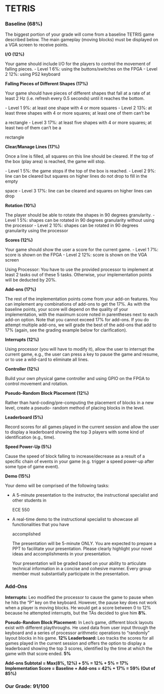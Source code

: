 # TETRIS

### **Baseline (68%)**

The biggest portion of your grade will come from a baseline TETRIS game described below. The main gameplay (moving blocks) must be displayed on a VGA screen to receive points.

**I/O (12%)**

Your game should include I/O for the players to control the movement of falling pieces. - Level 1 6%: using the buttons/switches on the FPGA
 \- Level 2 12%: using PS2 keyboard

**Falling Pieces of Different Shapes (17%)**

Your game should have pieces of different shapes that fall at a rate of at least 2 Hz (i.e. refresh every 0.5 seconds) until it reaches the bottom.

\- Level 1 9%: at least one shape with 4 or more squares
 \- Level 2 13%: at least three shapes with 4 or more squares; at least one of them can’t be

a rectangle
 \- Level 3 17%: at least five shapes with 4 or more squares; at least two of them can’t be a

rectangle

**Clear/Manage Lines (17%)**

Once a line is filled, all squares on this line should be cleared. If the top of the box (play area) is reached, the game will stop.

\- Level 1 5%: the game stops if the top of the box is reached.
 \- Level 2 9%: line can be cleared but squares on higher lines do not drop to fill in the empty

space
 \- Level 3 17%: line can be cleared and squares on higher lines can drop

**Rotation (10%)**

The player should be able to rotate the shapes in 90 degrees granularity.
 \- Level 1 5%: shapes can be rotated in 90 degrees granularity without using the processor - Level 2 10%: shapes can be rotated in 90 degrees granularity using the processor

**Scores (12%)**

Your game should show the user a score for the current game. - Level 1 7%: score is shown on the FPGA
 \- Level 2 12%: score is shown on the VGA screen

Using Processor: You have to use the provided processor to implement at least 2 tasks out of these 5 tasks. Otherwise, your implementation points will be deducted by 20%.

**Add-ons (17%)**

The rest of the implementation points come from your add-on features. You can implement any combinations of add-ons to get the 17%. As with the baseline points, your score will depend on the quality of your implementation, with the maximum score noted in parentheses next to each add-on option. Note that you cannot exceed 17% for add-ons. If you do attempt multiple add-ons, we will grade the best of the add-ons that add to 17% (again, see the grading example below for clarification).

**Interrupts (12%)**

Using processor (you will have to modify it), allow the user to interrupt the current game, e.g., the user can press a key to pause the game and resume, or to use a wild-card to eliminate all lines.

**Controller (12%)**

Build your own physical game controller and using GPIO on the FPGA to control movement and rotation.

**Pseudo-Random Block Placement (12%)**

Rather than hard-coding/pre-computing the placement of blocks in a new level, create a pseudo- random method of placing blocks in the level.

**Leaderboard (5%)**

Record scores for all games played in the current session and allow the user to display a leaderboard showing the top 3 players with some kind of identification (e.g., time).

**Speed Power-Up (5%)**

Cause the speed of block falling to increase/decrease as a result of a specific chain of events in your game (e.g. trigger a speed power-up after some type of game event).

**Demo (15%)**

Your demo will be comprised of the following tasks:

- A 5-minute presentation to the instructor, the instructional specialist and other students in

  ECE 550

- A real-time demo to the instructional specialist to showcase all functionalities that you have

  accomplished

  The presentation will be 5-minute ONLY. You are expected to prepare a PPT to facilitate your presentation. Please clearly highlight your novel ideas and accomplishments in your presentation.

  Your presentation will be graded based on your ability to articulate technical information in a concise and cohesive manner. Every group member must substantially participate in the presentation.

### **Add-Ons**

**Interrupts:** Leo modified the processor to cause the game to pause when he hits the “P” key on the keyboard. However, the pause key does not work when a player is moving blocks. He would get a score between 0 to 12% because he attempted interrupts, but the TAs decided to give him **8%**.

**Pseudo-Random Block Placement:** In Leo’s game, different block layouts exist with different playthroughs. He used data from user input through the keyboard and a series of processor arithmetic operations to “randomly” layout blocks in his game. **12%
 Leaderboard:** Leo tracks the scores for all games played in the current session and offers the option to display a leaderboard showing the top 3 scores, identified by the time at which the game with that score ended. **5%**

**Add-ons Subtotal = Max(8%, 12%) + 5% = 12% + 5% = 17%
 Implementation Score = Baseline + Add-ons = 42% + 17% = 59% (Out of 85%)**



### Our Grade: 91/100
